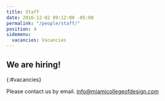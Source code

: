 ```yaml
---
title: Staff
date: 2016-12-02 09:12:00 -05:00
permalink: "/people/staff/"
position: 4
sidemenu:
  vacancies: Vacancies
---
```


## We are hiring!
{:#vacancies}

Please contact us by email.
[info@miamicollegeofdesign.com](mailto:info@miamicollegeofdesign.com)